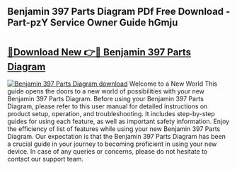 ## Benjamin 397 Parts Diagram PDf Free Download - Part-pzY Service Owner Guide hGmju

# <h2><a href="http://dfhn713.blite.top/?on=Benjamin+397+Parts+Diagram">🔗Download New 👉🔴 Benjamin 397 Parts Diagram</a></h2>

[![Benjamin 397 Parts Diagram download](https://i.imgur.com/lujVjoI.png)](http://dfhn713.blite.top/?on=Benjamin+397+Parts+Diagram)
Welcome to a New World This guide opens the doors to a new world of possibilities with your new Benjamin 397 Parts Diagram. Before using your Benjamin 397 Parts Diagram, please refer to this user manual for detailed instructions on product setup, operation, and troubleshooting. It includes step-by-step guides for using each feature, as well as important safety information. Enjoy the efficiency of list of features while using your new Benjamin 397 Parts Diagram. Our expectation is that the Benjamin 397 Parts Diagram has been a crucial guide in your journey to becoming proficient in using your new device. In case of any queries or concerns, please do not hesitate to contact our support team.
